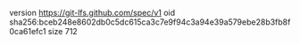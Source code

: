 version https://git-lfs.github.com/spec/v1
oid sha256:bceb248e8602db0c5dc615ca3c7e9f94c3a94e39a579ebe28b3fb8f0ca61efc1
size 712
